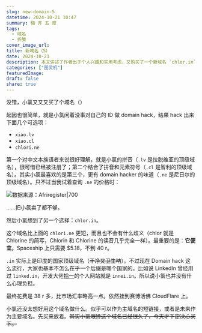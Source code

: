 ```yaml
---
slug: new-domain-5
datetime: 2024-10-21 10:47
summary: 梅 开 五 度
tags:
  - 域名
  - 折腾
cover_image_url: 
title: 新域名（5）
date: 2024-10-21
description: 本文讲述了作者出于个人兴趣和实用考虑，又购买了一个新域名 `chlor.in`。作者通过 domain hack 探索了几个域名选项，包括 `xiao.lv`、`xiao.cl` 和 `chlori.ne`，但由于价格或已被注册等原因，最终选择了更短且便宜的 `chlor.in`。这个域名利用了氯元素的简写与印度的国家顶级域名 `.in` 相结合，既有创意又经济实惠。购买完成后，作者将该域名挂到了 CloudFlare 上，暂时未决定具体用途，可能是用于短链接或未来作为主要域名。
categories: ["图灵机"]
featuredImage: 
draft: false
share: true
---
```

没错，小氯又又又买了个域名（）

起因也很简单，就是小氯闲着没事对自己的 ID 做 domain hack，结果 hack 出来下面几个可选项：

- `xiao.lv`
- `xiao.cl`
- `chlori.ne`

第一个对中文本族语者来说很好理解，就是小氯的拼音（`.lv` 是拉脱维亚的顶级域名），很可惜已经被注册了；第二个结合了拼音和元素符号（`.cl` 是智利的顶级域名）。其实小氯最喜欢的是第三个，更有 domain hacker 的味道（`.ne` 是尼日尔的顶级域名）。只不过当我试着查询 `.ne` 的价格时：

![数据来源：Afriregister|700](https://img.clnya.fun/IMG-20241021102742.avif)

……把小氯卖了都不够。

然后小氯想到了另一个选择：`chlor.in`。

这个域名比上面的 `chlori.ne` 更短，而且也不会有什么歧义（chlor 就是 Chlorine 的简写，Chlorin 和 Chlorine 的读音几乎完全一样）。最重要的是：**它便宜**。Spaceship 上只需要 \$5.18，不到 40 r。

`.in` 实际上是印度的国家顶级域名（~~干净又卫生呐~~）。不过现在 Domain hack 这么流行，大家也基本不怎么在乎一个后缀是哪个国家的。比如说 LinkedIn 曾经用过 `linked.in`，开发大佬[拾一](https://innei.in)的个人网站就是 `innei.in`。所以说小氯也并没有什么心理负担。

最终花费是 38 r 多，比市场汇率略高一点。依然挂到赛博活佛 CloudFlare 上。

小氯还没太想好用这个域名做什么。似乎可以作为主域名的短链接，或者是未来作为主要域名。先买来放着。~~其实小氯眼馋这个域名已经很久了，今天才下定决心买下。~~